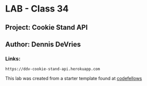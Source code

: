 # LAB - Class 34

## Project: Cookie Stand API

## Author: Dennis DeVries

### Links:

`https://ddv-cookie-stand-api.herokuapp.com`

This lab was created from a starter template found at [codefellows](https://github.com/codefellows/python-401-api-quickstart)

